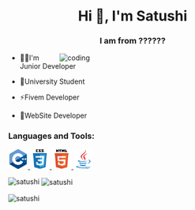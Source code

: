 <h1 align="center">Hi 👋, I'm Satushi</h1>
<h3 align="center">I am from ??????</h3>
<img align="right" alt="coding" width="400" src="[https://camo.githubusercontent.com/5ddf73ad3a205111cf8c686f687fc216c2946a75005718c8da5b837ad9de78c9/68747470733a2f2f7468756d62732e6766796361742e636f6d2f4576696c4e657874446576696c666973682d736d616c6c2e676966](https://www.google.com/url?sa=i&url=https%3A%2F%2Fwww.pinterest.com%2Fpin%2Fanimation--832040099882468699%2F&psig=AOvVaw051vrdH8ohOv1rG5izNLL0&ust=1677358520407000&source=images&cd=vfe&ved=0CA8QjRxqFwoTCOj-8seFr_0CFQAAAAAdAAAAABAE)"> 

<!-- <p align="left"> <img src="https://komarev.com/ghpvc/?username=satushi&label=Profile%20views&color=0e75b6&style=flat" alt="satushi" /> </p> -->

- 👨‍💻I'm Junior Developer

- 🔭University Student

- ⚡Fivem Developer

- 📄WebSite Developer

<h3 align="left">Languages and Tools:</h3>
<p align="left"> <a href="https://www.w3schools.com/cpp/" target="_blank" rel="noreferrer"> <img src="https://raw.githubusercontent.com/devicons/devicon/master/icons/cplusplus/cplusplus-original.svg" alt="cplusplus" width="40" height="40"/> </a> <a href="https://www.w3schools.com/css/" target="_blank" rel="noreferrer"> <img src="https://raw.githubusercontent.com/devicons/devicon/master/icons/css3/css3-original-wordmark.svg" alt="css3" width="40" height="40"/> </a> <a href="https://www.w3.org/html/" target="_blank" rel="noreferrer"> <img src="https://raw.githubusercontent.com/devicons/devicon/master/icons/html5/html5-original-wordmark.svg" alt="html5" width="40" height="40"/> </a> <a href="https://www.java.com" target="_blank" rel="noreferrer"> <img src="https://raw.githubusercontent.com/devicons/devicon/master/icons/java/java-original.svg" alt="java" width="40" height="40"/> </a> </p>

<p><img align="left" src="https://github-readme-stats.vercel.app/api/top-langs?username=satushi&show_icons=true&locale=en&layout=compact" alt="satushi" /></p>

<p>&nbsp;<img align="center" src="https://github-readme-stats.vercel.app/api?username=satushi&show_icons=true&locale=en" alt="satushi" /></p>

<p><img align="center" src="https://github-readme-streak-stats.herokuapp.com/?user=satushi&" alt="satushi" /></p>
